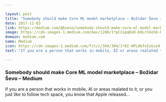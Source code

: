 ```yaml
---

layout: post
title: "Somebody should make Core ML model marketplace – Božidar Ševo – Medium"
date: 2017-11-03
link: https://medium.com/@bsevo/somebody-should-make-core-ml-model-marketplace-5d6624752352?source=rss------machine_learning-5
image: https://cdn-images-1.medium.com/max/1200/1*pC2spqKoB-b9LrSVe50-KA.jpeg
domain: medium.com
name: Medium
icon: https://cdn-images-1.medium.com/fit/c/304/304/1*8I-HPL0bfoIzGied-dzOvA.png
text: "If you are a person that works in mobile, AI or areas realated to it, or you just like to follow tech space, you know that Apple released…"

---
```


### Somebody should make Core ML model marketplace – Božidar Ševo – Medium

If you are a person that works in mobile, AI or areas realated to it, or you just like to follow tech space, you know that Apple released…
